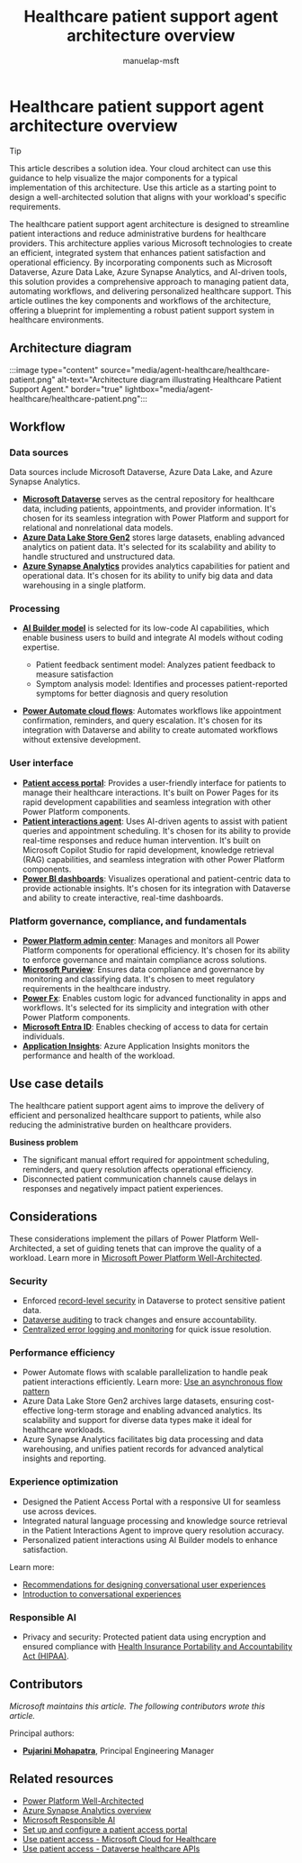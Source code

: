 ﻿---
title: Healthcare patient support agent architecture overview
description: Discover how the Healthcare Patient Support Agent streamlines patient interactions and reduces administrative burdens for healthcare providers.
#customer intent: As a Power-Platform user, I want to visualize the major components of the Healthcare Patient Support Agent architecture so that I can design a well-architected solution.
author: manuelap-msft
ms.subservice: architecture-center
ms.topic: solution-idea
ms.date: 03/24/2025
ms.author: mapichle
ms.reviewer: pankajsharma2087
contributors:
  - manuelap-msft
ms.contributors:
  - pmohapatra
search.audienceType:
  - admin
  - flowmaker
---


# Healthcare patient support agent architecture overview

> [!TIP]
> This article describes a solution idea. Your cloud architect can use this guidance to help visualize the major components for a typical implementation of this architecture. Use this article as a starting point to design a well-architected solution that aligns with your workload's specific requirements.

The healthcare patient support agent architecture is designed to streamline patient interactions and reduce administrative burdens for healthcare providers. This architecture applies various Microsoft technologies to create an efficient, integrated system that enhances patient satisfaction and operational efficiency. By incorporating components such as Microsoft Dataverse, Azure Data Lake, Azure Synapse Analytics, and AI-driven tools, this solution provides a comprehensive approach to managing patient data, automating workflows, and delivering personalized healthcare support. This article outlines the key components and workflows of the architecture, offering a blueprint for implementing a robust patient support system in healthcare environments.



## Architecture diagram

:::image type="content" source="media/agent-healthcare/healthcare-patient.png" alt-text="Architecture diagram illustrating Healthcare Patient Support Agent." border="true" lightbox="media/agent-healthcare/healthcare-patient.png":::

## Workflow

### Data sources

Data sources include Microsoft Dataverse, Azure Data Lake, and Azure Synapse Analytics.

- **[Microsoft Dataverse](/power-apps/maker/data-platform/)** serves as the central repository for healthcare data, including patients, appointments, and provider information. It's chosen for its seamless integration with Power Platform and support for relational and nonrelational data models.
- **[Azure Data Lake Store Gen2](/azure/storage/blobs/data-lake-storage-introduction)** stores large datasets, enabling advanced analytics on patient data. It's selected for its scalability and ability to handle structured and unstructured data.
- **[Azure Synapse Analytics](/azure/synapse-analytics/overview-what-is)** provides analytics capabilities for patient and operational data. It's chosen for its ability to unify big data and data warehousing in a single platform.

### Processing

- **[AI Builder model](/ai-builder/)** is selected for its low-code AI capabilities, which enable business users to build and integrate AI models without coding expertise.
  - Patient feedback sentiment model: Analyzes patient feedback to measure satisfaction
  - Symptom analysis model: Identifies and processes patient-reported symptoms for better diagnosis and query resolution

- **[Power Automate cloud flows](/power-automate/overview-cloud)**: Automates workflows like appointment confirmation, reminders, and query escalation. It's chosen for its integration with Dataverse and ability to create automated workflows without extensive development.

### User interface

- **[Patient access portal](/power-pages/)**: Provides a user-friendly interface for patients to manage their healthcare interactions. It's built on Power Pages for its rapid development capabilities and seamless integration with other Power Platform components.
- **[Patient interactions agent](/copilot-studio/)**: Uses AI-driven agents to assist with patient queries and appointment scheduling. It's chosen for its ability to provide real-time responses and reduce human intervention. It's built on Microsoft Copilot Studio for rapid development, knowledge retrieval (RAG) capabilities, and seamless integration with other Power Platform components.
- **[Power BI dashboards](/power-bi/)**: Visualizes operational and patient-centric data to provide actionable insights. It's chosen for its integration with Dataverse and ability to create interactive, real-time dashboards.

### Platform governance, compliance, and fundamentals

- **[Power Platform admin center](/power-platform/admin/new-admin-center)**: Manages and monitors all Power Platform components for operational efficiency. It's chosen for its ability to enforce governance and maintain compliance across solutions.
- **[Microsoft Purview](/purview/purview)**: Ensures data compliance and governance by monitoring and classifying data. It's chosen to meet regulatory requirements in the healthcare industry.
- **[Power Fx](/power-platform/power-fx/overview)**: Enables custom logic for advanced functionality in apps and workflows. It's selected for its simplicity and integration with other Power Platform components.
- **[Microsoft Entra ID](/entra/fundamentals/whatis)**: Enables checking of access to data for certain individuals. 
- **[Application Insights](/microsoft-copilot-studio/advanced-bot-framework-composer-capture-telemetry)**: Azure Application Insights monitors the performance and health of the workload.

## Use case details

The healthcare patient support agent aims to improve the delivery of efficient and personalized healthcare support to patients, while also reducing the administrative burden on healthcare providers.

**Business problem**

- The significant manual effort required for appointment scheduling, reminders, and query resolution affects operational efficiency.
- Disconnected patient communication channels cause delays in responses and negatively impact patient experiences.

## Considerations

These considerations implement the pillars of Power Platform Well-Architected, a set of guiding tenets that can improve the quality of a workload. Learn more in [Microsoft Power Platform Well-Architected](https://aka.ms/powa).

### Security

- Enforced [record-level security](/power-platform/admin/wp-security-cds#record-level-security-in-dataverse) in Dataverse to protect sensitive patient data.
- [Dataverse auditing](../reference-architectures/dataverse-auditing.md) to track changes and ensure accountability.
- [Centralized error logging and monitoring](/power-platform/well-architected/security/monitor-threats) for quick issue resolution.

### Performance efficiency

- Power Automate flows with scalable parallelization to handle peak patient interactions efficiently. Learn more: [Use an asynchronous flow pattern](/power-automate/guidance/coding-guidelines/asychronous-flow-pattern)
- Azure Data Lake Store Gen2 archives large datasets, ensuring cost-effective long-term storage and enabling advanced analytics. Its scalability and support for diverse data types make it ideal for healthcare workloads.
- Azure Synapse Analytics facilitates big data processing and data warehousing, and unifies patient records for advanced analytical insights and reporting.

### Experience optimization

- Designed the Patient Access Portal with a responsive UI for seamless use across devices.
- Integrated natural language processing and knowledge source retrieval in the Patient Interactions Agent to improve query resolution accuracy.
- Personalized patient interactions using AI Builder models to enhance satisfaction.

Learn more:

- [Recommendations for designing conversational user experiences](/power-platform/well-architected/experience-optimization/conversation-design)
- [Introduction to conversational experiences](/microsoft-copilot-studio/guidance/cux-overview)

### Responsible AI

- Privacy and security: Protected patient data using encryption and ensured compliance with [Health Insurance Portability and Accountability Act (HIPAA)](/compliance/regulatory/offering-hipaa-hitech).

## Contributors

_Microsoft maintains this article. The following contributors wrote this article._

Principal authors:

- **[Pujarini Mohapatra](https://www.linkedin.com/in/biswapm/)**, Principal Engineering Manager

## Related resources

- [Power Platform Well-Architected](/power-platform/well-architected)
- [Azure Synapse Analytics overview](/azure/synapse-analytics/)
- [Microsoft Responsible AI](https://www.microsoft.com/en-in/ai/responsible-ai)
- [Set up and configure a patient access portal](/dynamics365/industry/healthcare/configure-portals?toc=%2Findustry%2Fhealthcare%2Ftoc.json&bc=%2Findustry%2Fbreadcrumb%2Ftoc.json)
- [Use patient access - Microsoft Cloud for Healthcare](/dynamics365/industry/healthcare/use-patient-access#patient-portal)
- [Use patient access - Dataverse healthcare APIs](/dynamics365/industry/healthcare/dataverse-healthcare-apis-overview?toc=%2Findustry%2Fhealthcare%2Ftoc.json&bc=%2Findustry%2Fbreadcrumb%2Ftoc.json#dataverse-healthcare-apis)

